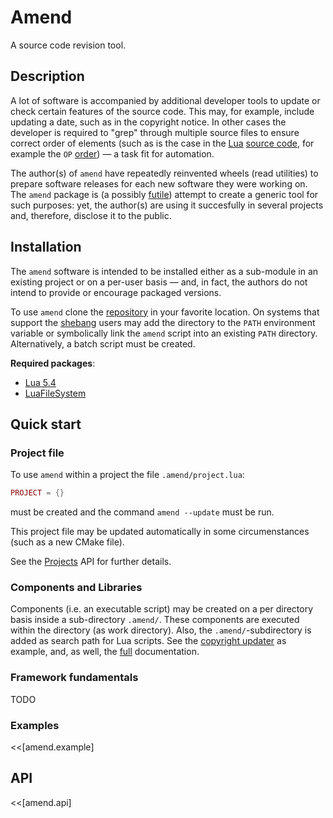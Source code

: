 # Amend 

A source code revision tool.

## Description

A lot of software is accompanied by additional developer tools to update or check
certain features of the source code. This may, for example, include updating a date,
such as in the copyright notice. In other cases the developer is required to "grep"
through multiple source files to ensure correct order of elements (such as is the
case in the [Lua](https://www.lua.org) [source code](https://github.com/lua), for example
the `OP` [order](https://github.com/lua/lua/blob/master/lopcodes.h)) — a task fit for
automation.

The author(s) of `amend` have repeatedly reinvented wheels (read utilities)
to prepare software releases for each new software they were working on. The `amend`
package is (a possibly [futile](https://xkcd.com/927/)) attempt to create a generic
tool for such purposes: yet, the author(s) are using it succesfully in several projects
and, therefore, disclose it to the public.

## Installation

The `amend` software is intended to be installed either as a sub-module in an existing
project or on a per-user basis — and, in fact, the authors do not intend to provide 
or encourage packaged versions.

To use `amend` clone the [repository](https://github.com/fromsawa/amend) in your favorite
location. On systems that support the [shebang](https://en.wikipedia.org/wiki/Shebang_(Unix)#:~:text=In%20computing%2C%20a%20shebang%20is,bang%2C%20or%20hash%2Dpling.)
users may add the directory to the `PATH` environment variable or symbolically link the 
`amend` script into an existing `PATH` directory. Alternatively, a batch script must be 
created.

**Required packages**:

- [Lua 5.4](https://www.lua.org/download.html)
- [LuaFileSystem](https://github.com/lunarmodules/luafilesystem)

## Quick start

### Project file

To use `amend` within a project the file `.amend/project.lua`:
```.lua
PROJECT = {}
```
must be created and the command `amend --update` must be run.

This project file may be updated automatically in some circumenstances (such as a new CMake file).

See the [Projects](#amend.api.project) API for further details.

### Components and Libraries

Components (i.e. an executable script) may be created on a per directory basis 
inside a sub-directory `.amend/`. These components are executed within the 
directory (as work directory). Also, the `.amend/`-subdirectory is added as
search path for Lua scripts. See the [copyright updater](#amend.example.copyright) 
as example, and, as well, the [full](#amend.api.components) documentation.

### Framework fundamentals

TODO

### Examples

<<[amend.example]

## API

<<[amend.api]
